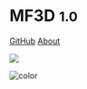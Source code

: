 <!-- _coverpage.md -->

# MF3D <small>1.0</small>

[GitHub](https://github.com/MonkeyGone2Heaven/MF3D-Tools)
[About](#about-the-mf3d-tools-repository)

<!-- background image -->

![](https://github.com/MonkeyGone2Heaven/MF3D-Tools/blob/master/docs/MF3D_logoV2.png?raw=true)

<!-- background color -->

![color](#f0f0f0)

